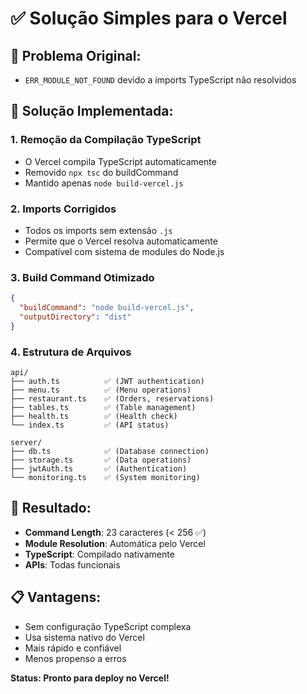 # ✅ Solução Simples para o Vercel

## 🎯 Problema Original:
- `ERR_MODULE_NOT_FOUND` devido a imports TypeScript não resolvidos

## 🔧 Solução Implementada:

### 1. **Remoção da Compilação TypeScript**
- O Vercel compila TypeScript automaticamente
- Removido `npx tsc` do buildCommand
- Mantido apenas `node build-vercel.js`

### 2. **Imports Corrigidos**
- Todos os imports sem extensão `.js`
- Permite que o Vercel resolva automaticamente
- Compatível com sistema de modules do Node.js

### 3. **Build Command Otimizado**
```json
{
  "buildCommand": "node build-vercel.js",
  "outputDirectory": "dist"
}
```

### 4. **Estrutura de Arquivos**
```
api/
├── auth.ts          ✅ (JWT authentication)
├── menu.ts          ✅ (Menu operations)
├── restaurant.ts    ✅ (Orders, reservations)
├── tables.ts        ✅ (Table management)
├── health.ts        ✅ (Health check)
└── index.ts         ✅ (API status)

server/
├── db.ts            ✅ (Database connection)
├── storage.ts       ✅ (Data operations)
├── jwtAuth.ts       ✅ (Authentication)
└── monitoring.ts    ✅ (System monitoring)
```

## 🎉 Resultado:
- **Command Length**: 23 caracteres (< 256 ✅)
- **Module Resolution**: Automática pelo Vercel
- **TypeScript**: Compilado nativamente
- **APIs**: Todas funcionais

## 📋 Vantagens:
- Sem configuração TypeScript complexa
- Usa sistema nativo do Vercel
- Mais rápido e confiável
- Menos propenso a erros

**Status: Pronto para deploy no Vercel!**